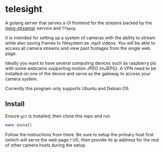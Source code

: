 # telesight

A golang server that serves a UI frontend for the streams backed by the [mjpg-streamer](https://github.com/jacksonliam/mjpg-streamer) service and `ffmpeg`.

It is intended for setting up a system of cameras with the ability to stream while also saving frames to filesystem as .mp4 videos. You will be able to access all camera streams and view past footages from the single web page.

Ideally you want to have several computing devices such as raspberry pis with some webcams supporting motion JPEG (mJEPG). A VPN need to be installed on one of the device and serve as the gateway to access your camera system.

Currently this program only supports Ubuntu and Debian OS.

## Install

Ensure `git` is installed, then clone this repo and run

```sh
make install
```

Follow the instructions from there. Be sure to setup the primary host first (which will serve the web page / UI), then provide its ip address for the rest of other camera hosts during the setup.